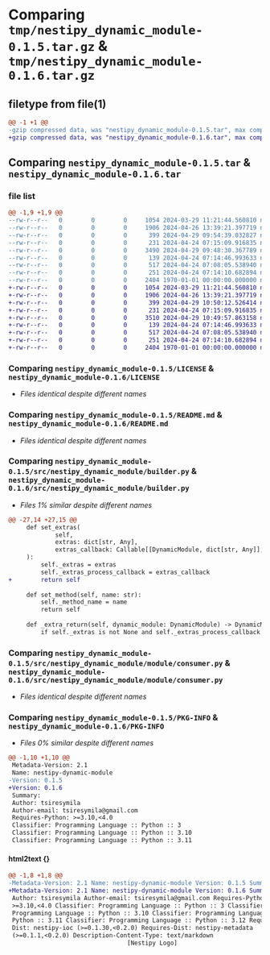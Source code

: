 # Comparing `tmp/nestipy_dynamic_module-0.1.5.tar.gz` & `tmp/nestipy_dynamic_module-0.1.6.tar.gz`

## filetype from file(1)

```diff
@@ -1 +1 @@
-gzip compressed data, was "nestipy_dynamic_module-0.1.5.tar", max compression
+gzip compressed data, was "nestipy_dynamic_module-0.1.6.tar", max compression
```

## Comparing `nestipy_dynamic_module-0.1.5.tar` & `nestipy_dynamic_module-0.1.6.tar`

### file list

```diff
@@ -1,9 +1,9 @@
--rw-r--r--   0        0        0     1054 2024-03-29 11:21:44.560810 nestipy_dynamic_module-0.1.5/LICENSE
--rw-r--r--   0        0        0     1906 2024-04-26 13:39:21.397719 nestipy_dynamic_module-0.1.5/README.md
--rw-r--r--   0        0        0      399 2024-04-29 09:54:39.032827 nestipy_dynamic_module-0.1.5/pyproject.toml
--rw-r--r--   0        0        0      231 2024-04-24 07:15:09.916835 nestipy_dynamic_module-0.1.5/src/nestipy_dynamic_module/__init__.py
--rw-r--r--   0        0        0     3490 2024-04-29 09:48:30.367789 nestipy_dynamic_module-0.1.5/src/nestipy_dynamic_module/builder.py
--rw-r--r--   0        0        0      139 2024-04-24 07:14:46.993633 nestipy_dynamic_module-0.1.5/src/nestipy_dynamic_module/module/__init__.py
--rw-r--r--   0        0        0      517 2024-04-24 07:08:05.538940 nestipy_dynamic_module-0.1.5/src/nestipy_dynamic_module/module/consumer.py
--rw-r--r--   0        0        0      251 2024-04-24 07:14:10.682894 nestipy_dynamic_module-0.1.5/src/nestipy_dynamic_module/module/interface.py
--rw-r--r--   0        0        0     2404 1970-01-01 00:00:00.000000 nestipy_dynamic_module-0.1.5/PKG-INFO
+-rw-r--r--   0        0        0     1054 2024-03-29 11:21:44.560810 nestipy_dynamic_module-0.1.6/LICENSE
+-rw-r--r--   0        0        0     1906 2024-04-26 13:39:21.397719 nestipy_dynamic_module-0.1.6/README.md
+-rw-r--r--   0        0        0      399 2024-04-29 10:50:12.526414 nestipy_dynamic_module-0.1.6/pyproject.toml
+-rw-r--r--   0        0        0      231 2024-04-24 07:15:09.916835 nestipy_dynamic_module-0.1.6/src/nestipy_dynamic_module/__init__.py
+-rw-r--r--   0        0        0     3510 2024-04-29 10:49:57.863158 nestipy_dynamic_module-0.1.6/src/nestipy_dynamic_module/builder.py
+-rw-r--r--   0        0        0      139 2024-04-24 07:14:46.993633 nestipy_dynamic_module-0.1.6/src/nestipy_dynamic_module/module/__init__.py
+-rw-r--r--   0        0        0      517 2024-04-24 07:08:05.538940 nestipy_dynamic_module-0.1.6/src/nestipy_dynamic_module/module/consumer.py
+-rw-r--r--   0        0        0      251 2024-04-24 07:14:10.682894 nestipy_dynamic_module-0.1.6/src/nestipy_dynamic_module/module/interface.py
+-rw-r--r--   0        0        0     2404 1970-01-01 00:00:00.000000 nestipy_dynamic_module-0.1.6/PKG-INFO
```

### Comparing `nestipy_dynamic_module-0.1.5/LICENSE` & `nestipy_dynamic_module-0.1.6/LICENSE`

 * *Files identical despite different names*

### Comparing `nestipy_dynamic_module-0.1.5/README.md` & `nestipy_dynamic_module-0.1.6/README.md`

 * *Files identical despite different names*

### Comparing `nestipy_dynamic_module-0.1.5/src/nestipy_dynamic_module/builder.py` & `nestipy_dynamic_module-0.1.6/src/nestipy_dynamic_module/builder.py`

 * *Files 1% similar despite different names*

```diff
@@ -27,14 +27,15 @@
     def set_extras(
             self,
             extras: dict[str, Any],
             extras_callback: Callable[[DynamicModule, dict[str, Any]], None]
     ):
         self._extras = extras
         self._extras_process_callback = extras_callback
+        return self
 
     def set_method(self, name: str):
         self._method_name = name
         return self
 
     def _extra_return(self, dynamic_module: DynamicModule) -> DynamicModule:
         if self._extras is not None and self._extras_process_callback is not None:
```

### Comparing `nestipy_dynamic_module-0.1.5/src/nestipy_dynamic_module/module/consumer.py` & `nestipy_dynamic_module-0.1.6/src/nestipy_dynamic_module/module/consumer.py`

 * *Files identical despite different names*

### Comparing `nestipy_dynamic_module-0.1.5/PKG-INFO` & `nestipy_dynamic_module-0.1.6/PKG-INFO`

 * *Files 0% similar despite different names*

```diff
@@ -1,10 +1,10 @@
 Metadata-Version: 2.1
 Name: nestipy-dynamic-module
-Version: 0.1.5
+Version: 0.1.6
 Summary: 
 Author: tsiresymila
 Author-email: tsiresymila@gmail.com
 Requires-Python: >=3.10,<4.0
 Classifier: Programming Language :: Python :: 3
 Classifier: Programming Language :: Python :: 3.10
 Classifier: Programming Language :: Python :: 3.11
```

#### html2text {}

```diff
@@ -1,8 +1,8 @@
-Metadata-Version: 2.1 Name: nestipy-dynamic-module Version: 0.1.5 Summary:
+Metadata-Version: 2.1 Name: nestipy-dynamic-module Version: 0.1.6 Summary:
 Author: tsiresymila Author-email: tsiresymila@gmail.com Requires-Python:
 >=3.10,<4.0 Classifier: Programming Language :: Python :: 3 Classifier:
 Programming Language :: Python :: 3.10 Classifier: Programming Language ::
 Python :: 3.11 Classifier: Programming Language :: Python :: 3.12 Requires-
 Dist: nestipy-ioc (>=0.1.30,<0.2.0) Requires-Dist: nestipy-metadata
 (>=0.1.1,<0.2.0) Description-Content-Type: text/markdown
                                 [Nestipy Logo]
```

